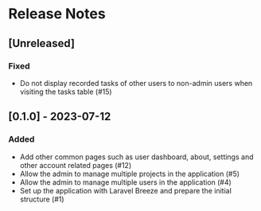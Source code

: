 # Release Notes

## [Unreleased]

### Fixed

- Do not display recorded tasks of other users to non-admin users when visiting the tasks table (#15)


## [0.1.0] - 2023-07-12

### Added

- Add other common pages such as user dashboard, about, settings and other account related pages (#12)
- Allow the admin to manage multiple projects in the application (#5)
- Allow the admin to manage multiple users in the application (#4)
- Set up the application with Laravel Breeze and prepare the initial structure (#1)
